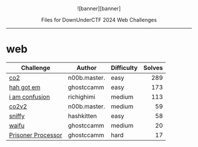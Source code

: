 <div align="center">

![banner][banner]

Files for DownUnderCTF 2024 Web Challenges

</div>

---

# web
|                   Challenge                    |    Author    | Difficulty | Solves |
| ---------------------------------------------- | ------------ | ---------- | -----: |
| [co2](./web/co2)                               | n00b.master. | easy       |    289 |
| [hah got em](./web/hah-got-em)                 | ghostccamm   | easy       |    173 |
| [i am confusion](./web/i-am-confusion)         | richighimi   | medium     |    113 |
| [co2v2](./web/co2v2)                           | n00b.master. | medium     |     59 |
| [sniffy](./web/sniffy)                         | hashkitten   | easy       |     58 |
| [waifu](./web/waifu)                           | ghostccamm   | medium     |     20 |
| [Prisoner Processor](./web/prisoner-processor) | ghostccamm   | hard       |     17 |
